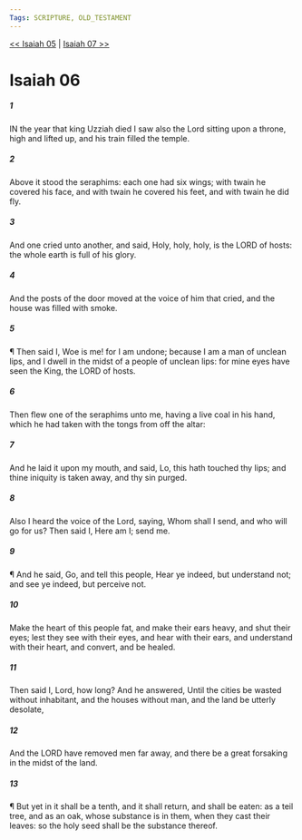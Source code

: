 ```yaml
---
Tags: SCRIPTURE, OLD_TESTAMENT
---
```


[<< Isaiah 05](OLD_TESTAMENT/23_Isaiah/Isaiah_05.md) | [Isaiah 07 >>](OLD_TESTAMENT/23_Isaiah/Isaiah_07.md)

# Isaiah 06

##### 1
 IN the year that king Uzziah died I saw also the Lord sitting upon a throne, high and lifted up, and his train filled the temple.
##### 2
 Above it stood the seraphims: each one had six wings; with twain he covered his face, and with twain he covered his feet, and with twain he did fly.
##### 3
 And one cried unto another, and said, Holy, holy, holy, is the LORD of hosts: the whole earth is full of his glory.
##### 4
 And the posts of the door moved at the voice of him that cried, and the house was filled with smoke.
##### 5
 ¶ Then said I, Woe is me!  for I am undone; because I am a man of unclean lips, and I dwell in the midst of a people of unclean lips: for mine eyes have seen the King, the LORD of hosts.
##### 6
 Then flew one of the seraphims unto me, having a live coal in his hand, which he had taken with the tongs from off the altar:
##### 7
 And he laid it upon my mouth, and said, Lo, this hath touched thy lips; and thine iniquity is taken away, and thy sin purged.
##### 8
 Also I heard the voice of the Lord, saying, Whom shall I send, and who will go for us?  Then said I, Here am I; send me.
##### 9
 ¶ And he said, Go, and tell this people, Hear ye indeed, but understand not; and see ye indeed, but perceive not.
##### 10
 Make the heart of this people fat, and make their ears heavy, and shut their eyes; lest they see with their eyes, and hear with their ears, and understand with their heart, and convert, and be healed.
##### 11
 Then said I, Lord, how long?  And he answered, Until the cities be wasted without inhabitant, and the houses without man, and the land be utterly desolate,
##### 12
 And the LORD have removed men far away, and there be a great forsaking in the midst of the land.
##### 13
 ¶ But yet in it shall be a tenth, and it shall return, and shall be eaten: as a teil tree, and as an oak, whose substance is in them, when they cast their leaves: so the holy seed shall be the substance thereof.
